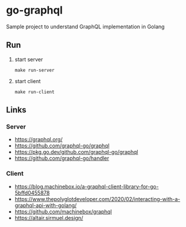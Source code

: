 
# go-graphql

Sample project to understand GraphQL implementation in Golang

## Run

1. start server

    ```shell script
    make run-server
    ```

2. start client

    ```shell script
    make run-client
    ```

## Links

### Server

- https://graphql.org/
- https://github.com/graphql-go/graphql
- https://pkg.go.dev/github.com/graphql-go/graphql
- https://github.com/graphql-go/handler

### Client

- https://blog.machinebox.io/a-graphql-client-library-for-go-5bffd0455878
- https://www.thepolyglotdeveloper.com/2020/02/interacting-with-a-graphql-api-with-golang/
- https://github.com/machinebox/graphql
- https://altair.sirmuel.design/

